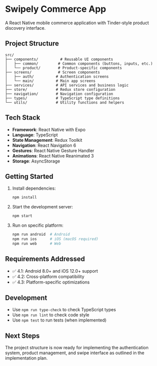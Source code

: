 # Swipely Commerce App

A React Native mobile commerce application with Tinder-style product discovery interface.

## Project Structure

```
src/
├── components/          # Reusable UI components
│   ├── common/         # Common components (buttons, inputs, etc.)
│   └── product/        # Product-specific components
├── screens/            # Screen components
│   ├── auth/          # Authentication screens
│   └── main/          # Main app screens
├── services/          # API services and business logic
├── store/             # Redux store configuration
├── navigation/        # Navigation configuration
├── types/             # TypeScript type definitions
└── utils/             # Utility functions and helpers
```

## Tech Stack

- **Framework**: React Native with Expo
- **Language**: TypeScript
- **State Management**: Redux Toolkit
- **Navigation**: React Navigation 6
- **Gestures**: React Native Gesture Handler
- **Animations**: React Native Reanimated 3
- **Storage**: AsyncStorage

## Getting Started

1. Install dependencies:
   ```bash
   npm install
   ```

2. Start the development server:
   ```bash
   npm start
   ```

3. Run on specific platform:
   ```bash
   npm run android  # Android
   npm run ios      # iOS (macOS required)
   npm run web      # Web
   ```

## Requirements Addressed

- ✅ 4.1: Android 8.0+ and iOS 12.0+ support
- ✅ 4.2: Cross-platform compatibility
- ✅ 4.3: Platform-specific optimizations

## Development

- Use `npm run type-check` to check TypeScript types
- Use `npm run lint` to check code style
- Use `npm test` to run tests (when implemented)

## Next Steps

The project structure is now ready for implementing the authentication system, product management, and swipe interface as outlined in the implementation plan.